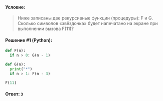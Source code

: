 #### Условие:

> Ниже записаны две рекурсивные функции (процедуры): F и G. Сколько символов «звёздочка» будет напечатано на экране при выполнении вызова F(11)?

#### Решение #1 (Python):
```python
def F(n):
  if n > 0: G(n - 1)

def G(n):
  print("*")
  if n > 1: F(n - 3)

F(11)
```

#### Ответ: `3`
